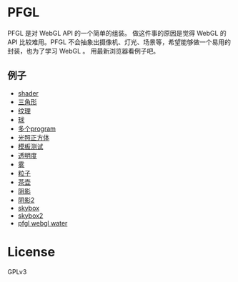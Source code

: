 PFGL
====
PFGL 是对 WebGL API 的一个简单的组装。
做这件事的原因是觉得 WebGL 的 API 比较难用。PFGL 不会抽象出摄像机、灯光、场景等，希望能够做一个易用的封装，也为了学习 WebGL 。
用最新浏览器看例子吧。

## 例子
  <ul>
    <li>
      <a href="example/myshader/myshader.html">shader</a>
    </li>
    <li>
      <a href="example/triangle.html">三角形</a>
    </li>
    <li>
      <a href="example/texture.html">纹理</a>
    </li>
    <li>
      <a href="example/sphere.html">球</a>
    </li>
    <li>
      <a href="example/multiProgram.html">多个program</a>
    </li>
    <li>
      <a href="example/box.html">光照正方体</a>
    </li>
    <li>
      <a href="example/stencilBuffer.html">模板测试</a>
    </li>
    <li>
      <a href="example/alpha.html">透明度</a>
    </li>
    <li>
      <a href="example/fog.html">雾</a>
    </li>
    <li>
      <a href="example/particle.html">粒子</a>
    </li>
    <li>
      <a href="example/teapot.html">茶壶</a>
    </li>
    <li>
      <a href="example/shadow_map.html">阴影</a>
    </li>
    <li>
      <a href="example/shadow_map_omnidirectional.html">阴影2</a>
    </li>
    <li>
      <a href="example/skybox/skybox.html">skybox</a>
    </li>
    <li>
      <a href="example/skybox/skybox-and-env-map.html">skybox2</a>
    </li>
    <li>
      <a href="example/water/water.html">pfgl webgl water</a>
    </li>
  </ul>


# License

GPLv3
